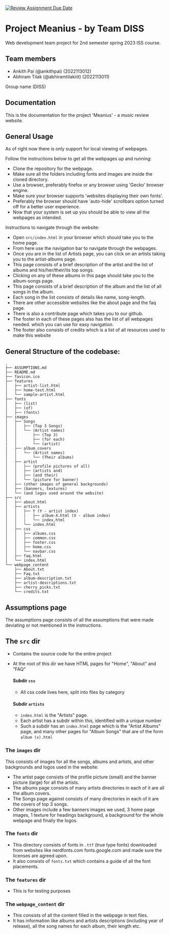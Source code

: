 [![Review Assignment Due Date](https://classroom.github.com/assets/deadline-readme-button-24ddc0f5d75046c5622901739e7c5dd533143b0c8e959d652212380cedb1ea36.svg)](https://classroom.github.com/a/uO3FBJhb)

# Project Meanius - by Team DISS

Web development team project for 2nd semester spring 2023 ISS course.

## Team members

- Ankith Pai (@ankithpai) (2022113012)
- Abhiram Tilak (@abhiramtilakiiit) (2022113011)

Group name (DISS)

## Documentation

This is the documentation for the project 'Meanius' - a music review website.

## General Usage

As of right now there is only support for local viewing of webpages.

Follow the instructions below to get all the webpages up and running:

- Clone the repository for the webpage.
- Make sure all the folders including fonts and images are inside the cloned directory.
- Use a browser, preferably firefox or any browser using 'Gecko' browser engine.
- Make sure your browser supports 'websites displaying their own fonts'.
- Preferably the browser should have 'auto-hide' scrollbars option turned off for a better user experience.
- Now that your system is set up you should be able to view all the webpages as intended.

Instructions to navigate through the website:

- Open `src/index.html` in your browser which should take you to the home page.
- From here use the navigation bar to navigate through the webpages.
- Once you are in the list of Artists page, you can click on an artists taking you to the artist-albums page.
- This page consists of a brief description of the artist and the list of albums and his/her/their/its top songs.
- Clicking on any of these albums in this page should take you to the album-songs page.
- This page consists of a brief description of the album and the list of all songs in the album.
- Each song in the list consists of details like name, song-length.
- There are other accessible websites like the about page and the faq page.
- There is also a contribute page which takes you to our github.
- The footer in each of these pages also has the list of all webpages needed. which you can use for easy navigation.
- The footer also consists of credits which is a list of all resources used to make this website

## General Structure of the codebase:

```
.
├── ASSUMPTIONS.md
├── README.md
├── favicon.ico
├── features
│   ├── artist-list.html
│   ├── home-test.html
│   └── sample-artist.html
├── fonts
│   ├── (list)
│   ├── (of)
│   ├── (fonts)
├── images
│   ├── Songs
│   │   ├── (Top 3 Songs)
│   │   └── (Artist names)
│   │       ├── (Top 3)
│   │       ├── (for each)
│   │       └── (artist)
|   ├── album_covers
│   │   └── (Artist names)
│   │       └── (Their albums)
│   ├── artist
│   │   ├── (profile pictures of all)
│   │   ├── (artists and)
│   │   ├── (and their)
│   │   └── (picture for banner)
│   ├── (other images of general backgrounds)
│   ├── (banners, textures)
│   └── (and logos used around the website)
├── src
│   ├── about.html
│   ├── artists
│   │   ├── Y (Y - artist index)
│   │   |   ├── album-X.html (X - album index)
│   │   │   └── index.html
│   │   └── index.html
│   ├── css
│   │   ├── albums.css
│   │   ├── common.css
│   │   ├── footer.css
│   │   ├── home.css
│   │   └── navbar.css
│   ├── faq.html
│   └── index.html
└── webpage_content
    ├── About.txt
    ├── Faq.txt
    ├── album-description.txt
    ├── artist-descriptions.txt
    ├── cherry_picks.txt
    └── credits.txt

```

## Assumptions page

The assumptions page consists of all the assumptions that were made deviating or not mentioned in the instructions.

## The `src` dir

- Contains the source code for the entire project
- At the root of this dir we have HTML pages for "Home", "About" and "FAQ"

  #### Subdir `css`

  - All css code lives here, split into files by category

  #### Subdir `artists`

  - `index.html` is the "Artists" page.
  - Each artist has a subdir within this, identified with a unique number
  - Such a subdir has an `index.html` page which is the "Artist Albums" page, and many
    other pages for "Album Songs" that are of the form `album (x).html`

### The `images` dir

This consists of images for all the songs, albums and artists, and other backgrounds and logos used in the website:

- The artist page consists of the profile picture (small) and the banner picture (large) for all the artists.
- The albums page consists of many artists directories in each of it are all the album covers.
- The Songs page against consists of many directories in each of it are the covers of top 3 songs.
- Other images include a few banners images we used, 3 home page images, 1 texture for headings
  background, a background for the whole webpage and finally the logos.

### The `fonts` dir

- This directory consists of fonts in `.ttf` (true type fonts) downloaded from websites like nerdfonts.com
  fonts.google.com and made sure the licenses are agreed upon.
- It also consists of `fonts.txt` which contains a guide of all the font placements.

### The `features` dir

- This is for testing purposes

### The `webpage_content` dir

- This consists of all the content filled in the webpage in text files.
- It has information like albums and artists descriptions (including year of release),
  all the song names for each album, their length etc.
